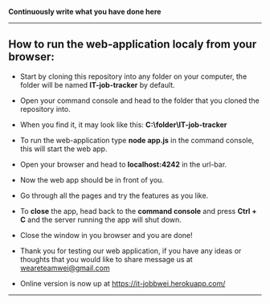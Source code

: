**Continuously write what you have done here**


-----------------------------------------------------------------------------

## How to run the web-application localy from your browser:

- Start by cloning this repository into any folder on your computer, the folder will be named **IT-job-tracker** by default.

- Open your command console and head to the folder that you cloned the repository into.

- When you find it, it may look like this: **C:\folder\IT-job-tracker**

- To run the web-application type **node app.js** in the command console, this will start the web app.

- Open your browser and head to **localhost:4242** in the url-bar.

- Now the web app should be in front of you. 

- Go through all the pages and try the features as you like.

- To **close** the app, head back to the **command console** and press **Ctrl + C** and the server running the app will shut down.

- Close the window in you browser and you are done!

- Thank you for testing our web application, if you have any ideas or thoughts that you would like to share message us at weareteamwei@gmail.com

- Online version is now up at https://it-jobbwei.herokuapp.com/ 

-----------------------------------------------------------------------------------------------------------------------------------------------------------

